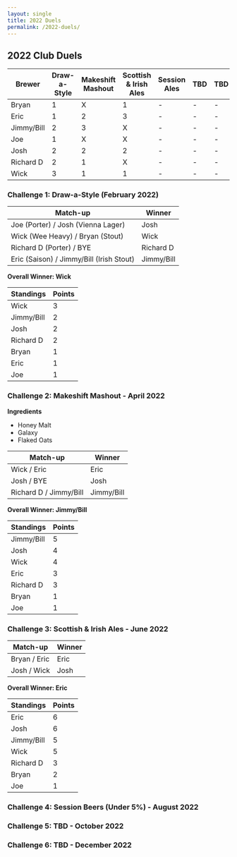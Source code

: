 ```yaml
---
layout: single
title: 2022 Duels
permalink: /2022-duels/
---
```

## 2022 Club Duels
 

| Brewer | Draw-a-Style | Makeshift Mashout | Scottish & Irish Ales | Session Ales | TBD | TBD | Total Points |
| ----------- | ----------- | ----------- | ----------- | ----------- | ----------- |----------- | ----------- |
| Bryan | 1 | X | 1 | - | - | - | 2 |
| Eric | 1 | 2 | 3 | - | - | - | 6 |
| Jimmy/Bill | 2 | 3 | X | - | - | - | 5 |
| Joe | 1 | X | X | - | - | - | 1 |
| Josh | 2 | 2 | 2 | - | - | - | 6 |
| Richard D | 2 | 1 | X | - | - | - | 3 |
| Wick | 3 | 1 | 1 | - | - | - | 5 |

### Challenge 1: Draw-a-Style (February 2022)

| Match-up      | Winner |
| ----------- | ----------- |
| Joe (Porter) / Josh (Vienna Lager)   | Josh      |
| Wick (Wee Heavy) / Bryan (Stout)     | Wick       |
| Richard D (Porter) / BYE   | Richard D        |
| Eric (Saison) / Jimmy/Bill (Irish Stout)   | Jimmy/Bill        |

**Overall Winner: Wick**

| Standings | Points |
| ----------- | ----------- |
| Wick | 3 |
| Jimmy/Bill | 2 |
| Josh | 2 |
| Richard D | 2 |
| Bryan | 1 |
| Eric | 1 |
| Joe | 1 |

### Challenge 2: Makeshift Mashout - April 2022
**Ingredients**
- Honey Malt
- Galaxy
- Flaked Oats

| Match-up      | Winner |
| ----------- | ----------- |
| Wick  / Eric     | Eric       |
| Josh / BYE   | Josh     |
| Richard D / Jimmy/Bill   | Jimmy/Bill        |

**Overall Winner: Jimmy/Bill**

| Standings | Points |
| ----------- | ----------- |
| Jimmy/Bill | 5 |
| Josh | 4 |
| Wick | 4 |
| Eric | 3 |
| Richard D | 3 |
| Bryan | 1 |
| Joe | 1 |

### Challenge 3: Scottish & Irish Ales - June 2022

| Match-up      | Winner |
| ----------- | ----------- |
| Bryan  / Eric     | Eric       |
| Josh / Wick   | Josh       |


**Overall Winner: Eric**

| Standings | Points |
| ----------- | ----------- |
| Eric | 6 |
| Josh | 6 |
| Jimmy/Bill | 5 |
| Wick | 5 |
| Richard D | 3 |
| Bryan | 2 |
| Joe | 1 |

### Challenge 4: Session Beers (Under 5%) - August 2022

### Challenge 5: TBD - October 2022

### Challenge 6: TBD - December 2022
